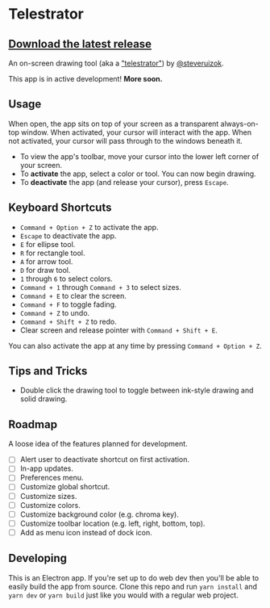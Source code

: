 # Telestrator

## [Download the latest release](https://github.com/steveruizok/telestrator/releases)

An on-screen drawing tool (aka a ["telestrator"](https://en.wikipedia.org/wiki/Telestrator)) by [@steveruizok](https://twitter.com/steveruizok).

This app is in active development! **More soon.**

## Usage

When open, the app sits on top of your screen as a transparent always-on-top window. When activated, your cursor will interact with the app. When not activated, your cursor will pass through to the windows beneath it.

- To view the app's toolbar, move your cursor into the lower left corner of your screen.
- To **activate** the app, select a color or tool. You can now begin drawing.
- To **deactivate** the app (and release your cursor), press `Escape`.

## Keyboard Shortcuts

- `Command + Option + Z` to activate the app.
- `Escape` to deactivate the app.
- `E` for ellipse tool.
- `R` for rectangle tool.
- `A` for arrow tool.
- `D` for draw tool.
- `1` through `6` to select colors.
- `Command + 1` through `Command + 3` to select sizes.
- `Command + E` to clear the screen.
- `Command + F` to toggle fading.
- `Command + Z` to undo.
- `Command + Shift + Z` to redo.
- Clear screen and release pointer with `Command + Shift + E`.

You can also activate the app at any time by pressing `Command + Option + Z`.

## Tips and Tricks

- Double click the drawing tool to toggle between ink-style drawing and solid drawing.

## Roadmap

A loose idea of the features planned for development.

- [ ] Alert user to deactivate shortcut on first activation.
- [ ] In-app updates.
- [ ] Preferences menu.
- [ ] Customize global shortcut.
- [ ] Customize sizes.
- [ ] Customize colors.
- [ ] Customize background color (e.g. chroma key).
- [ ] Customize toolbar location (e.g. left, right, bottom, top).
- [ ] Add as menu icon instead of dock icon.

## Developing

This is an Electron app. If you're set up to do web dev then you'll be able to easily build the app from source. Clone this repo and run `yarn install` and `yarn dev` or `yarn build` just like you would with a regular web project.
